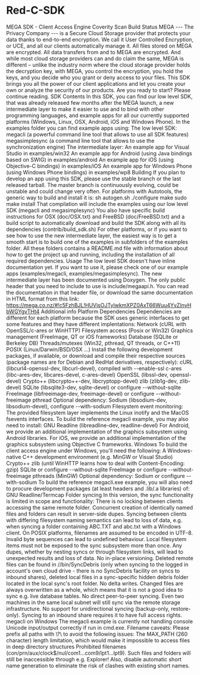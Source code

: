 # Red-C-SDK
MEGA SDK - Client Access Engine Coverity Scan Build Status MEGA --- The Privacy Company --- is a Secure Cloud Storage provider that protects your data thanks to end-to-end encryption. We call it User Controlled Encryption, or UCE, and all our clients automatically manage it.  All files stored on MEGA are encrypted. All data transfers from and to MEGA are encrypted. And while most cloud storage providers can and do claim the same, MEGA is different – unlike the industry norm where the cloud storage provider holds the decryption key, with MEGA, you control the encryption, you hold the keys, and you decide who you grant or deny access to your files.  This SDK brings you all the power of our client applications and let you create your own or analyze the security of our products. Are you ready to start? Please continue reading.  SDK Contents  In this SDK, you can find our low level SDK, that was already released few months after the MEGA launch, a new intermediate layer to make it easier to use and to bind with other programming languages, and example apps for all our currently supported platforms (Windows, Linux, OSX, Android, iOS and Windows Phone).  In the examples folder you can find example apps using:  The low level SDK:  megacli (a powerful command line tool that allows to use all SDK features) megasimplesync (a command line tool that allows to use the synchronization engine) The intermediate layer:  An example app for Visual Studio in examples/win32 An example app for Android (using Java bindings based on SWIG) in examples/android An example app for iOS (using Objective-C bindings) in examples/iOS An example app for Windows Phone (using Windows Phone bindings) in examples/wp8 Building  If you plan to develop an app using this SDK, please use the stable branch or the last released tarball. The master branch is continuously evolving, could be unstable and could change very often.  For platforms with Autotools, the generic way to build and install it is:  sh autogen.sh ./configure make sudo make install That compilation will include the examples using our low level SDK (megacli and megasimplesync) You also have specific build instructions for OSX (doc/OSX.txt) and FreeBSD (doc/FreeBSD.txt) and a build script to automatically download and build the SDK along with all its dependencies (contrib/build_sdk.sh)  For other platforms, or if you want to see how to use the new intermediate layer, the easiest way is to get a smooth start is to build one of the examples in subfolders of the examples folder.  All these folders contains a README.md file with information about how to get the project up and running, including the installation of all required dependencies.  Usage  The low level SDK doesn't have inline documentation yet. If you want to use it, please check one of our example apps (examples/megacli, examples/megasimplesync).  The new intermediate layer has been documented using Doxygen. The only public header that you need to include to use is include/megaapi.h. You can read the documentation in that header file, or download the same documentation in HTML format from this link:  https://mega.co.nz/#!c5FzhBJL!HUVjsOJTylwkmXPZ0AxT66Wuu4YvZInyHbWGYgvTHt4  Additional info  Platform Dependencies  Dependencies are different for each platform because the SDK uses generic interfaces to get some features and they have different implentations:  Network (cURL with OpenSSL/c-ares or WinHTTP) Filesystem access (Posix or Win32) Graphics management (FreeImage, QT or iOS frameworks) Database (SQLite or Berkeley DB) Threads/mutexes (Win32, pthread, QT threads, or C++11) POSIX (Linux/Darwin/BSD/OSX ...)  Install the following development packages, if available, or download and compile their respective sources (package names are for Debian and RedHat derivatives, respectively):  cURL (libcurl4-openssl-dev, libcurl-devel), compiled with --enable-ssl c-ares (libc-ares-dev, libcares-devel, c-ares-devel) OpenSSL (libssl-dev, openssl-devel) Crypto++ (libcrypto++-dev, libcryptopp-devel) zlib (zlib1g-dev, zlib-devel) SQLite (libsqlite3-dev, sqlite-devel) or configure --without-sqlite FreeImage (libfreeimage-dev, freeimage-devel) or configure --without-freeimage pthread Optional dependency:  Sodium (libsodium-dev, libsodium-devel), configure --with-sodium Filesystem event monitoring: The provided filesystem layer implements the Linux inotify and the MacOS fsevents interfaces.  To build the reference megacli example, you may also need to install:  GNU Readline (libreadline-dev, readline-devel) For Android, we provide an additional implementation of the graphics subsystem using Android libraries.  For iOS, we provide an additional implementation of the graphics subsystem using Objective C frameworks.  Windows  To build the client access engine under Windows, you'll need the following:  A Windows-native C++ development environment (e.g. MinGW or Visual Studio) Crypto++ zlib (until WinHTTP learns how to deal with Content-Encoding: gzip) SQLite or configure --without-sqlite FreeImage or configure --without-freeimage pthreads (MinGW) Optional dependency:  Sodium or configure --with-sodium To build the reference megacli.exe example, you will also need to procure development packages (at least headers and .lib/.a libraries) of:  GNU Readline/Termcap Folder syncing  In this version, the sync functionality is limited in scope and functionality:  There is no locking between clients accessing the same remote folder. Concurrent creation of identically named files and folders can result in server-side dupes.  Syncing between clients with differing filesystem naming semantics can lead to loss of data, e.g. when syncing a folder containing ABC.TXT and abc.txt with a Windows client.  On POSIX platforms, filenames are assumed to be encoded in UTF-8. Invalid byte sequences can lead to undefined behaviour.  Local filesystem items must not be exposed to the sync subsystem more than once. Any dupes, whether by nesting syncs or through filesystem links, will lead to unexpected results and loss of data.  No in-place versioning. Deleted remote files can be found in //bin/SyncDebris (only when syncing to the logged in account's own cloud drive - there is no SyncDebris facility on syncs to inbound shares), deleted local files in a sync-specific hidden debris folder located in the local sync's root folder.  No delta writes. Changed files are always overwritten as a whole, which means that it is not a good idea to sync e.g. live database tables.  No direct peer-to-peer syncing. Even two machines in the same local subnet will still sync via the remote storage infrastructure.  No support for unidirectional syncing (backup-only, restore-only). Syncing to an inbound share requires it to have full access rights.  megacli on Windows  The megacli example is currently not handling console Unicode input/output correctly if run in cmd.exe.  Filename caveats: Please prefix all paths with \\?\ to avoid the following issues:  The MAX_PATH (260 character) length limitation, which would make it impossible to access files in deep directory structures  Prohibited filenames (con/prn/aux/clock$/nul/com1...com9/lpt1...lpt9). Such files and folders will still be inaccessible through e.g. Explorer!  Also, disable automatic short name generation to eliminate the risk of clashes with existing short names.

